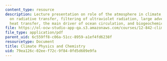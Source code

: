 ```yaml
---
content_type: resource
description: Lecture presentation on role of the atmosphere in climate, strong effects
  on radiative transfer, filtering of ultraviolet radiation, large advective and convective
  heat transfer, the main driver of ocean circulation, and biogeochemical cycles.
file: https://ol-ocw-studio-app-qa.s3.amazonaws.com/courses/12-842-climate-physics-and-chemistry-fall-2008/79ea126c02eef72c9f840fd5d609e9fa_part3_lec1.pdf
file_type: application/pdf
parent_uid: 6c559ff8-c06a-51cc-8959-a1ef4fd6238f
resourcetype: Document
title: Climate Physics and Chemistry
uid: 79ea126c-02ee-f72c-9f84-0fd5d609e9fa
---
```

